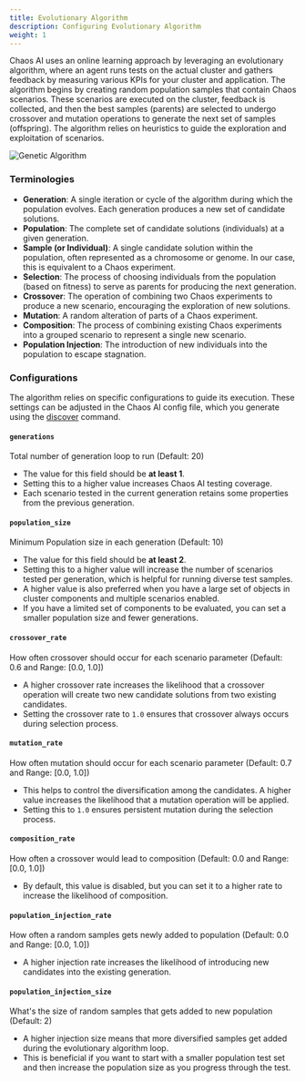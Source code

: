 ```yaml
---
title: Evolutionary Algorithm
description: Configuring Evolutionary Algorithm
weight: 1
---
```


Chaos AI uses an online learning approach by leveraging an evolutionary algorithm, where an agent runs tests on the actual cluster and gathers feedback by measuring various KPIs for your cluster and application. The algorithm begins by creating random population samples that contain Chaos scenarios. These scenarios are executed on the cluster, feedback is collected, and then the best samples (parents) are selected to undergo crossover and mutation operations to generate the next set of samples (offspring). The algorithm relies on heuristics to guide the exploration and exploitation of scenarios.

![Genetic Algorithm](images/chaos-ai-genetic-algorithm.jpg)

### Terminologies

- **Generation**: A single iteration or cycle of the algorithm during which the population evolves. Each generation produces a new set of candidate solutions.
- **Population**: The complete set of candidate solutions (individuals) at a given generation.
- **Sample (or Individual)**: A single candidate solution within the population, often represented as a chromosome or genome. In our case, this is equivalent to a Chaos experiment.
- **Selection**: The process of choosing individuals from the population (based on fitness) to serve as parents for producing the next generation.
- **Crossover**: The operation of combining two Chaos experiments to produce a new scenario, encouraging the exploration of new solutions.
- **Mutation**: A random alteration of parts of a Chaos experiment.
- **Composition**: The process of combining existing Chaos experiments into a grouped scenario to represent a single new scenario.
- **Population Injection**: The introduction of new individuals into the population to escape stagnation.

### Configurations

The algorithm relies on specific configurations to guide its execution. These settings can be adjusted in the Chaos AI config file, which you generate using the [discover](../discover.md) command.

#### `generations`

Total number of generation loop to run (Default: 20)

- The value for this field should be **at least 1**.
- Setting this to a higher value increases Chaos AI testing coverage.
- Each scenario tested in the current generation retains some properties from the previous generation.

#### `population_size`

Minimum Population size in each generation (Default: 10)

- The value for this field should be **at least 2**.
- Setting this to a higher value will increase the number of scenarios tested per generation, which is helpful for running diverse test samples.
- A higher value is also preferred when you have a large set of objects in cluster components and multiple scenarios enabled.
- If you have a limited set of components to be evaluated, you can set a smaller population size and fewer generations.

#### `crossover_rate`

How often crossover should occur for each scenario parameter (Default: 0.6 and Range: [0.0, 1.0])

- A higher crossover rate increases the likelihood that a crossover operation will create two new candidate solutions from two existing candidates.
- Setting the crossover rate to `1.0` ensures that crossover always occurs during selection process.

#### `mutation_rate`

How often mutation should occur for each scenario parameter (Default: 0.7 and Range: [0.0, 1.0])

- This helps to control the diversification among the candidates. A higher value increases the likelihood that a mutation operation will be applied.
- Setting this to `1.0` ensures persistent mutation during the selection process.

#### `composition_rate`

How often a crossover would lead to composition (Default: 0.0 and Range: [0.0, 1.0])

- By default, this value is disabled, but you can set it to a higher rate to increase the likelihood of composition.


#### `population_injection_rate`

How often a random samples gets newly added to population (Default: 0.0 and Range: [0.0, 1.0])

- A higher injection rate increases the likelihood of introducing new candidates into the existing generation.

#### `population_injection_size`

What's the size of random samples that gets added to new population (Default: 2)

- A higher injection size means that more diversified samples get added during the evolutionary algorithm loop.
- This is beneficial if you want to start with a smaller population test set and then increase the population size as you progress through the test.
